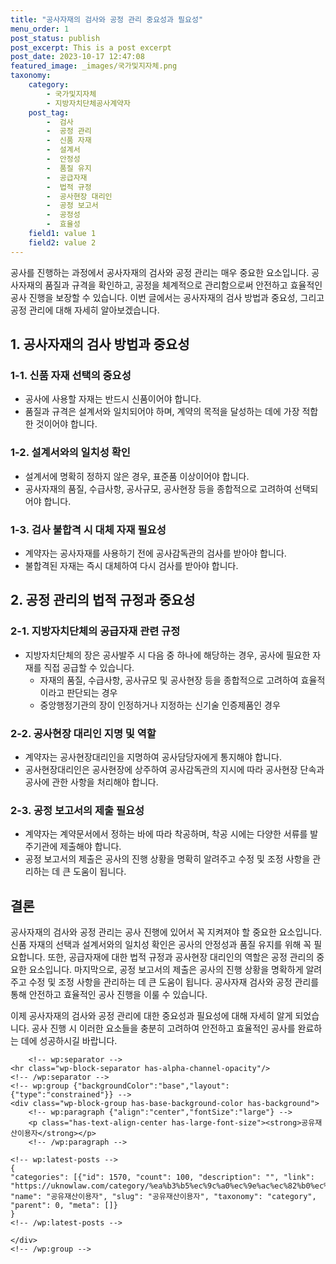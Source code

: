 ```yaml
---
title: "공사자재의 검사와 공정 관리 중요성과 필요성"
menu_order: 1
post_status: publish
post_excerpt: This is a post excerpt
post_date: 2023-10-17 12:47:08
featured_image: _images/국가및지자체.png
taxonomy:
    category:
        - 국가및지자체
        - 지방자치단체공사계약자
    post_tag:
        -  검사
        -  공정 관리
        -  신품 자재
        -  설계서
        -  안정성
        -  품질 유지
        -  공급자재
        -  법적 규정
        -  공사현장 대리인
        -  공정 보고서
        -  공정성
        -  효율성
    field1: value 1
    field2: value 2
---
```



공사를 진행하는 과정에서 공사자재의 검사와 공정 관리는 매우 중요한 요소입니다. 공사자재의 품질과 규격을 확인하고, 공정을 체계적으로 관리함으로써 안전하고 효율적인 공사 진행을 보장할 수 있습니다. 이번 글에서는 공사자재의 검사 방법과 중요성, 그리고 공정 관리에 대해 자세히 알아보겠습니다.

## 1. 공사자재의 검사 방법과 중요성

### 1-1. 신품 자재 선택의 중요성
- 공사에 사용할 자재는 반드시 신품이어야 합니다.
- 품질과 규격은 설계서와 일치되어야 하며, 계약의 목적을 달성하는 데에 가장 적합한 것이어야 합니다.

### 1-2. 설계서와의 일치성 확인
- 설계서에 명확히 정하지 않은 경우, 표준품 이상이어야 합니다.
- 공사자재의 품질, 수급사항, 공사규모, 공사현장 등을 종합적으로 고려하여 선택되어야 합니다.

### 1-3. 검사 불합격 시 대체 자재 필요성
- 계약자는 공사자재를 사용하기 전에 공사감독관의 검사를 받아야 합니다.
- 불합격된 자재는 즉시 대체하여 다시 검사를 받아야 합니다.

## 2. 공정 관리의 법적 규정과 중요성

### 2-1. 지방자치단체의 공급자재 관련 규정
- 지방자치단체의 장은 공사발주 시 다음 중 하나에 해당하는 경우, 공사에 필요한 자재를 직접 공급할 수 있습니다.
  - 자재의 품질, 수급사항, 공사규모 및 공사현장 등을 종합적으로 고려하여 효율적이라고 판단되는 경우
  - 중앙행정기관의 장이 인정하거나 지정하는 신기술 인증제품인 경우

### 2-2. 공사현장 대리인 지명 및 역할
- 계약자는 공사현장대리인을 지명하여 공사담당자에게 통지해야 합니다.
- 공사현장대리인은 공사현장에 상주하여 공사감독관의 지시에 따라 공사현장 단속과 공사에 관한 사항을 처리해야 합니다.

### 2-3. 공정 보고서의 제출 필요성
- 계약자는 계약문서에서 정하는 바에 따라 착공하며, 착공 시에는 다양한 서류를 발주기관에 제출해야 합니다.
- 공정 보고서의 제출은 공사의 진행 상황을 명확히 알려주고 수정 및 조정 사항을 관리하는 데 큰 도움이 됩니다.

## 결론
공사자재의 검사와 공정 관리는 공사 진행에 있어서 꼭 지켜져야 할 중요한 요소입니다. 신품 자재의 선택과 설계서와의 일치성 확인은 공사의 안정성과 품질 유지를 위해 꼭 필요합니다. 또한, 공급자재에 대한 법적 규정과 공사현장 대리인의 역할은 공정 관리의 중요한 요소입니다. 마지막으로, 공정 보고서의 제출은 공사의 진행 상황을 명확하게 알려주고 수정 및 조정 사항을 관리하는 데 큰 도움이 됩니다. 공사자재 검사와 공정 관리를 통해 안전하고 효율적인 공사 진행을 이룰 수 있습니다.

이제 공사자재의 검사와 공정 관리에 대한 중요성과 필요성에 대해 자세히 알게 되었습니다. 공사 진행 시 이러한 요소들을 충분히 고려하여 안전하고 효율적인 공사를 완료하는 데에 성공하시길 바랍니다.

        <!-- wp:separator -->
    <hr class="wp-block-separator has-alpha-channel-opacity"/>
    <!-- /wp:separator -->
    <!-- wp:group {"backgroundColor":"base","layout":{"type":"constrained"}} -->
    <div class="wp-block-group has-base-background-color has-background">
        <!-- wp:paragraph {"align":"center","fontSize":"large"} -->
        <p class="has-text-align-center has-large-font-size"><strong>공유재산이용자</strong></p>
        <!-- /wp:paragraph -->
        
    <!-- wp:latest-posts -->
    {
    "categories": [{"id": 1570, "count": 100, "description": "", "link": "https://uknowlaw.com/category/%ea%b3%b5%ec%9c%a0%ec%9e%ac%ec%82%b0%ec%9d%b4%ec%9a%a9%ec%9e%90/", "name": "공유재산이용자", "slug": "공유재산이용자", "taxonomy": "category", "parent": 0, "meta": []}
    }
    <!-- /wp:latest-posts -->
    
    </div>
    <!-- /wp:group -->
    